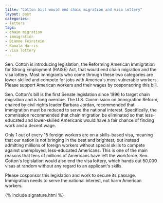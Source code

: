```yaml
---
title: "Cotton bill would end chain migration and visa lottery"
layout: post
categories:
- letters
tags:
- chain migration
- immigration
- Dianne Feinstein
- Kamala Harris
- visa lottery
---
```


Sen. Cotton is introducing legislation, the Reforming American Immigration for Strong Employment (RAISE) Act, that would end chain migration and the visa lottery. Most immigrants who come through these two categories are lower-skilled and compete for jobs with America's most vulnerable workers. Please support American workers and their wages by cosponsoring this bill.

Sen. Cotton's bill is the first Senate legislation since 1996 to target chain migration and is long overdue. The U.S. Commission on Immigration Reform, chaired by civil rights leader Barbara Jordan, recommended that immigration must be reduced to serve the national interest. Specifically, the commission recommended that chain migration be eliminated so that less-educated and lower-skilled Americans would have a fair chance of finding work and a decent wage.

Only 1 out of every 15 foreign workers are on a skills-based visa, meaning that our nation is not bringing in the best and brightest, but instead admitting millions of foreign workers without special skills to compete against unemployed, less-educated Americans. This is one of the main reasons that tens of millions of Americans have left the workforce. Sen. Cotton's legislation would also end the visa lottery, which hands out 50,000 visas at random without any regard to an applicant's skills.

Please cosponsor this legislation and work to secure its passage. Immigration needs to serve the national interest, not harm American workers.

{% include signature.html %}
